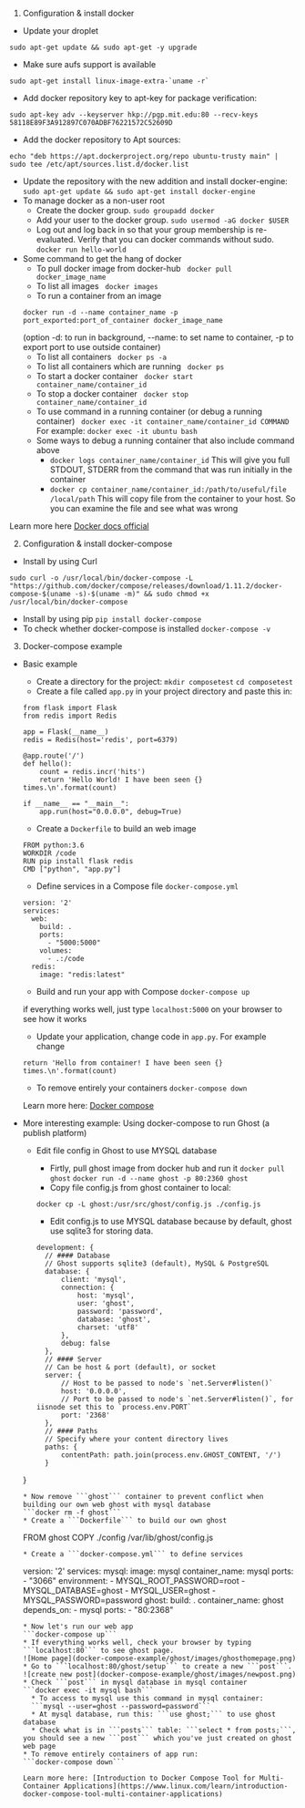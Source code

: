 1. Configuration & install docker
  * Update your droplet
  ```
  sudo apt-get update && sudo apt-get -y upgrade
  ```
  * Make sure aufs support is available
  ```
  sudo apt-get install linux-image-extra-`uname -r`
  ```
  * Add docker repository key to apt-key for package verification:
  ```
  sudo apt-key adv --keyserver hkp://pgp.mit.edu:80 --recv-keys 58118E89F3A912897C070ADBF76221572C52609D
  ```
  * Add the docker repository to Apt sources:
  ```
  echo "deb https://apt.dockerproject.org/repo ubuntu-trusty main" | sudo tee /etc/apt/sources.list.d/docker.list
  ```
  * Update the repository with the new addition and install docker-engine:
  ```sudo apt-get update && sudo apt-get install docker-engine```
  * To manage docker as a non-user root
    * Create the docker group.
    ```sudo groupadd docker```
    * Add your user to the docker group.
    ```sudo usermod -aG docker $USER```
    * Log out and log back in so that your group membership is re-evaluated.
    Verify that you can docker commands without sudo.
    ```docker run hello-world```
  * Some command to get the hang of docker
    * To pull docker image from docker-hub
    ``` docker pull docker_image_name```
    * To list all images
    ``` docker images```
    * To run a container from an image
    ``` 
    docker run -d --name container_name -p port_exported:port_of_container docker_image_name
    ```
    (option -d: to run in background, --name: to set name to container, -p to export port to use outside container)
    * To list all containers
    ``` docker ps -a```
    * To list all containers which are running
    ``` docker ps```
    * To start a docker container
    ``` docker start container_name/container_id```
    * To stop a docker container
    ``` docker stop container_name/container_id```
    * To use command in a running container (or debug a running container)
    ``` docker exec -it container_name/container_id COMMAND```
    For example: ```docker exec -it ubuntu bash```
    * Some ways to debug a running container that also include command above 
      * ```docker logs container_name/container_id```
      This will give you full STDOUT, STDERR from the command that was run initially in the container
      * ```docker cp container_name/container_id:/path/to/useful/file /local/path```
      This will copy file from the container to your host. So you can examine the file and see what was wrong

Learn more here [Docker docs official](https://docs.docker.com/engine/getstarted/)

2. Configuration & install docker-compose
  * Install by using Curl
  ```
  sudo curl -o /usr/local/bin/docker-compose -L "https://github.com/docker/compose/releases/download/1.11.2/docker-compose-$(uname -s)-$(uname -m)" && sudo chmod +x /usr/local/bin/docker-compose
  ```
  * Install by using pip
  ```pip install docker-compose```
  * To check whether docker-compose is installed
  ```docker-compose -v```
3. Docker-compose example
  * Basic example
    * Create a directory for the project:
    ```mkdir composetest```
    ```cd composetest```
    * Create a file called ```app.py``` in your project directory and paste this in:
    
    ```
    from flask import Flask
    from redis import Redis

    app = Flask(__name__)
    redis = Redis(host='redis', port=6379)

    @app.route('/')
    def hello():
        count = redis.incr('hits')
        return 'Hello World! I have been seen {} times.\n'.format(count)

    if __name__ == "__main__":
        app.run(host="0.0.0.0", debug=True)
    ```
    * Create a ```Dockerfile``` to build an web image
    ```
    FROM python:3.6
    WORKDIR /code
    RUN pip install flask redis
    CMD ["python", "app.py"]
    ```
    * Define services in a Compose file ```docker-compose.yml```
    
    ```
    version: '2'
    services:
      web:
        build: .
        ports:
          - "5000:5000"
        volumes:
          - .:/code
      redis:
        image: "redis:latest"
    ```
    * Build and run your app with Compose
    ```docker-compose up```
    
    if everything works well, just type ```localhost:5000``` on your browser to see how it works
    * Update your application, change code in ```app.py```. For example change 
    
    ```
    return 'Hello from container! I have been seen {} times.\n'.format(count)
    ```
    * To remove entirely your containers
    ```docker-compose down```
    
    Learn more here: [Docker compose](https://docs.docker.com/compose/gettingstarted/)

  * More interesting example: Using docker-compose to run Ghost (a publish platform)
    * Edit file config in Ghost to use MYSQL database
      * Firtly, pull ghost image from docker hub and run it
      ```docker pull ghost```
      ```docker run -d --name ghost -p 80:2360 ghost```
      * Copy file config.js from ghost container to local:
      ```
      docker cp -L ghost:/usr/src/ghost/config.js ./config.js
      ```
      * Edit config.js to use MYSQL database because by default, ghost use sqlite3 for storing data.
      
      ```
      development: {
        // #### Database
        // Ghost supports sqlite3 (default), MySQL & PostgreSQL
        database: {
            client: 'mysql',
            connection: {
                host: 'mysql',
                user: 'ghost',
                password: 'password',
                database: 'ghost',
                charset: 'utf8'
            },
            debug: false
        },
        // #### Server
        // Can be host & port (default), or socket
        server: {
            // Host to be passed to node's `net.Server#listen()`
            host: '0.0.0.0',
            // Port to be passed to node's `net.Server#listen()`, for iisnode set this to `process.env.PORT`
            port: '2368'
        },
        // #### Paths
        // Specify where your content directory lives
        paths: {
            contentPath: path.join(process.env.GHOST_CONTENT, '/')
        }
    }
    ```
    * Now remove ```ghost``` container to prevent conflict when building our own web ghost with mysql database
    ```docker rm -f ghost```
    * Create a ```Dockerfile``` to build our own ghost
    
    ```
    FROM ghost
    COPY ./config /var/lib/ghost/config.js
    ```
    * Create a ```docker-compose.yml``` to define services
    
    ```
    version: '2'
    services:
      mysql:
        image: mysql
        container_name: mysql
        ports:
          - "3066"
        environment:
          - MYSQL_ROOT_PASSWORD=root
          - MYSQL_DATABASE=ghost
          - MYSQL_USER=ghost
          - MYSQL_PASSWORD=password
      ghost:
        build: .
        container_name: ghost
        depends_on:
          - mysql
        ports:
          - "80:2368"
    ```
    * Now let's run our web app
    ```docker-compose up```
    * If everything works well, check your browser by typing ```localhost:80``` to see ghost page. 
    ![Home page](docker-compose-example/ghost/images/ghosthomepage.png)
    * Go to ```localhost:80/ghost/setup``` to create a new ```post```.
    ![create new post](docker-compose-example/ghost/images/newpost.png)
    * Check ```post``` in mysql database in mysql container
    ```docker exec -it mysql bash```
      * To access to mysql use this command in mysql container:
      ```mysql --user=ghost --password=password```
      * At mysql database, run this: ```use ghost;``` to use ghost database
      * Check what is in ```posts``` table: ```select * from posts;```, you should see a new ```post``` which you've just created on ghost web page
    * To remove entirely containers of app run:
    ```docker-compose down```
    
    Learn more here: [Introduction to Docker Compose Tool for Multi-Container Applications](https://www.linux.com/learn/introduction-docker-compose-tool-multi-container-applications)





